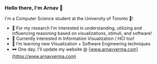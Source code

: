 ### Hello there, I'm Arnav 👋

I'm a Computer Science student at the University of Toronto 🦫!
- 🤖 For my research I'm interested in understanding, utilizing and influencing reasoning based on visualizations, stimuli, and software!
- 🥅 Currently interested in Information Visualization / HCI too!
- 🌱 I’m learning new Visualization + Software Engineering techniques
- 🕶️ One day, I'll update my website @ [www.arnavverma.com](https://www.arnavverma.com)

<!--
**vermaarn/vermaarn** is a ✨ _special_ ✨ repository because its `README.md` (this file) appears on your GitHub profile.

Here are some ideas to get you started:

- 🔭 I’m currently working on ...
- 🌱 I’m currently learning ...
- 👯 I’m looking to collaborate on ...
- 🤔 I’m looking for help with ...
- 💬 Ask me about ...
- 📫 How to reach me: ...
- 😄 Pronouns: ...
- ⚡ Fun fact: ...
-->
